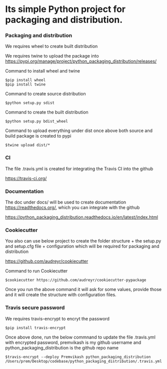 # Its simple Python project for packaging and distribution.

### Packaging and distribution
We requires wheel to create built distribution

We requires twine to upload the package into https://pypi.org/manage/project/python_packaging_distribution/releases/

Command to install wheel and twine

``` 
$pip install wheel
$pip install twine
```

Command to create source distribution

```
$python setup.py sdist
```

Command to create the built distribution 

```
$python setup.py bdist_wheel 
```

Command to upload everything under dist once above both source and build package is created to pypi

```
$twine upload dist/*
```
### CI
The file .travis.yml is created for integrating the Travis CI into the github

https://travis-ci.org/

### Documentation
The doc under docs/ will be used to create documentation https://readthedocs.org/, which you can integrate with the github

https://python_packaging_distribution.readthedocs.io/en/latest/index.html

### Cookiecutter
You also can use below project to create the folder structure + the setup.py and setup.cfg file + configuration which will be required for packaging and distribution

https://github.com/audreyr/cookiecutter

Command to run Cookiecutter

```
$cookiecutter https://github.com/audreyr/cookiecutter-pypackage
```

Once you run the above command it will ask for some values, provide those and it will create the structure with configuration  files.

### Travis secure password

We requires travis-encrypt to encryt the password

``
$pip install travis-encrypt
``

Once above done, run the below commnand to update the file .travis.yml with encrypted password, premvikash is my github username and python_packaging_distribution is the github repo name

``
$travis-encrypt --deploy Premvikash python_packaging_distribution /Users/prem/Desktop/codebase/python_packaging_distribution/.travis.yml
``
